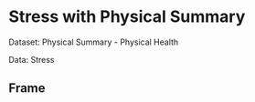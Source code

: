 # Stress with Physical Summary

Dataset: Physical Summary - Physical Health

Data: Stress

## Frame

```Json

```